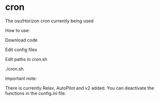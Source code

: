 # cron
The osu!Horizon cron currently being used

How to use:

Download code

Edit config files

Edit paths in cron.sh

./cron.sh


Important note:

There is currently Relax, AutoPilot and v2 added. You can deactivate the functions in the config.ini file.